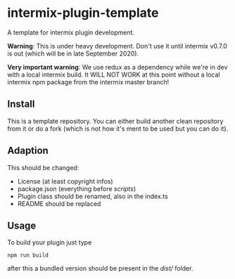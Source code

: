 # intermix-plugin-template
A template for intermix plugin development.

**Warning**: This is under heavy development. Don't use it until intermix v0.7.0 is out (which will be in late September 2020).

**Very important warning**: We use redux as a dependency while we're in dev with a local intermix build. It WILL NOT WORK at this point without a local intermix npm package from the intermix master branch!

## Install

This is a template repository. You can either build another clean repository from it or do a fork (which is not how it's ment to be used but you can do it).

## Adaption

This should be changed:

* License (at least copyright infos)
* package.json (everything before *scripts*)
* Plugin class should be renamed, also in the index.ts
* README should be replaced

## Usage

To build your plugin just type

    npm run build

after this a bundled version should be present in the *dist/* folder.